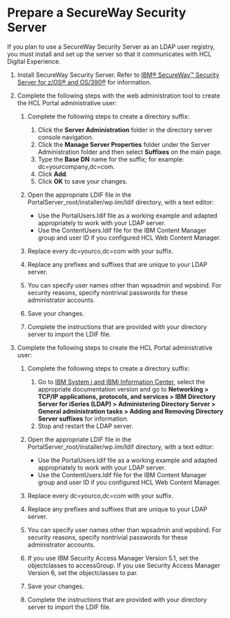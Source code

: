 # Prepare a SecureWay Security Server

If you plan to use a SecureWay Security Server as an LDAP user registry, you must install and set up the server so that it communicates with HCL Digital Experience.

1.  Install SecureWay Security Server. Refer to [IBM® SecureWay™ Security Server for z/OS® and OS/390®](http://www.ibm.com/servers/eserver/zseries/zos/security/securityserver.html) for information.

2.  Complete the following steps with the web administration tool to create the HCL Portal administrative user:

    1.  Complete the following steps to create a directory suffix:

        1.  Click the **Server Administration** folder in the directory server console navigation.
        2.  Click the **Manage Server Properties** folder under the Server Administration folder and then select **Suffixes** on the main page.
        3.  Type the **Base DN** name for the suffix; for example: dc=yourcompany,dc=com.
        4.  Click **Add**.
        5.  Click **OK** to save your changes.
    2.  Open the appropriate LDIF file in the PortalServer_root/installer/wp.iim/ldif directory, with a text editor:

        -   Use the PortalUsers.ldif file as a working example and adapted appropriately to work with your LDAP server.
        -   Use the ContentUsers.ldif file for the IBM Content Manager group and user ID if you configured HCL Web Content Manager.
    3.  Replace every dc=yourco,dc=com with your suffix.

    4.  Replace any prefixes and suffixes that are unique to your LDAP server.

    5.  You can specify user names other than wpsadmin and wpsbind. For security reasons, specify nontrivial passwords for these administrator accounts.

    6.  Save your changes.

    7.  Complete the instructions that are provided with your directory server to import the LDIF file.

3.  Complete the following steps to create the HCL Portal administrative user:

    1.  Complete the following steps to create a directory suffix:

        1.  Go to [IBM System i and IBMi Information Center](http://www-01.ibm.com/support/knowledgecenter/ssw_ibm_i/welcome), select the appropriate documentation version and go to **Networking > TCP/IP applications, protocols, and services > IBM Directory Server for iSeries (LDAP) > Administering Directory Server > General administration tasks > Adding and Removing Directory Server suffixes** for information.
        2.  Stop and restart the LDAP server.
    2.  Open the appropriate LDIF file in the PortalServer_root/installer/wp.iim/ldif directory, with a text editor:

        -   Use the PortalUsers.ldif file as a working example and adapted appropriately to work with your LDAP server.
        -   Use the ContentUsers.ldif file for the IBM Content Manager group and user ID if you configured HCL Web Content Manager.
    3.  Replace every dc=yourco,dc=com with your suffix.

    4.  Replace any prefixes and suffixes that are unique to your LDAP server.

    5.  You can specify user names other than wpsadmin and wpsbind. For security reasons, specify nontrivial passwords for these administrator accounts.

    6.  If you use IBM Security Access Manager Version 5.1, set the objectclasses to accessGroup. If you use Security Access Manager Version 6, set the objectclasses to par.

    7.  Save your changes.

    8.  Complete the instructions that are provided with your directory server to import the LDIF file.



